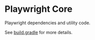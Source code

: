 # Playwright Core

Playwright dependencies and utility code.

See [build.gradle](build.gradle) for more details.
